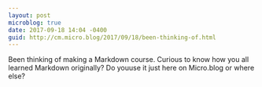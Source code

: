 ```yaml
---
layout: post
microblog: true
date: 2017-09-18 14:04 -0400
guid: http://cm.micro.blog/2017/09/18/been-thinking-of.html
---
```

Been thinking of making a Markdown course. Curious to know how you all learned Markdown originally? Do youuse it just here on Micro.blog or where else?
